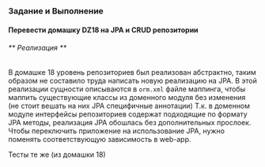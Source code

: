 ### Задание и Выполнение

#### Перевести домашку DZ18 на JPA и CRUD репозитории

###### ** Реализация **
В домашке 18 уровень репозиториев был реализован абстрактно, таким образом не составило труда
написать новую реализацию на JPA. 
В этой реализации сущности описываются в `orm.xml` файле маппинга, чтобы маппить существующие классы 
из доменного модуля без изменения (не стоит вешать на них JPA специфичные аннотации)
Т.к. в доменном модуле интерфейсы репозиториев содержат подходящие по формату JPA методы,
реализация JPA обошлась без дополнительных прослоек.
Чтобы переключить приложение на использование JPA, нужно поменять соответствующую зависимость в web-app.

Тесты те же (из домашки 18)